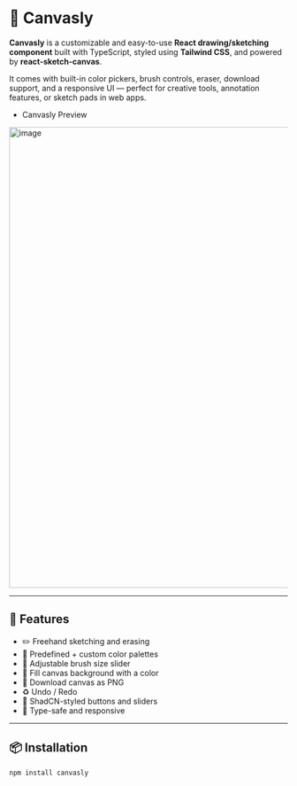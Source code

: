 # 🎨 Canvasly

**Canvasly** is a customizable and easy-to-use **React drawing/sketching component** built with TypeScript, styled using **Tailwind CSS**, and powered by **react-sketch-canvas**.

It comes with built-in color pickers, brush controls, eraser, download support, and a responsive UI — perfect for creative tools, annotation features, or sketch pads in web apps.

* Canvasly Preview
<img width="1917" height="832" alt="image" src="https://github.com/user-attachments/assets/768bc92a-8c89-407e-8879-6fdde6f2fdc8" />


---

## 🚀 Features

- ✏️ Freehand sketching and erasing
- 🌈 Predefined + custom color palettes
- 📏 Adjustable brush size slider
- 🎨 Fill canvas background with a color
- 💾 Download canvas as PNG
- ♻️ Undo / Redo
- 💅 ShadCN-styled buttons and sliders
- 🧠 Type-safe and responsive

---

## 📦 Installation

```bash
npm install canvasly

